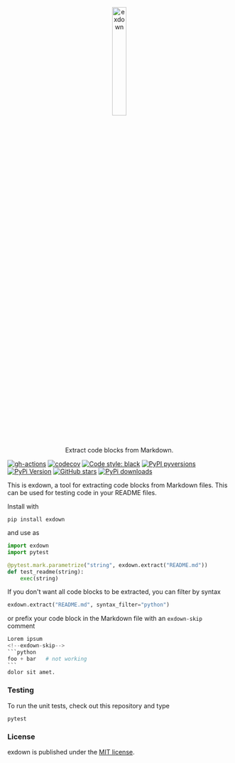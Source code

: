 <p align="center">
  <a href="https://github.com/nschloe/exdown"><img alt="exdown" src="https://nschloe.github.io/exdown/logo.svg" width="25%"></a>
  <p align="center">Extract code blocks from Markdown.</p>
</p>

[![gh-actions](https://img.shields.io/github/workflow/status/nschloe/exdown/ci?style=flat-square)](https://github.com/nschloe/exdown/actions?query=workflow%3Aci)
[![codecov](https://img.shields.io/codecov/c/github/nschloe/exdown.svg?style=flat-square)](https://codecov.io/gh/nschloe/exdown)
[![Code style: black](https://img.shields.io/badge/code%20style-black-000000.svg?style=flat-square)](https://github.com/psf/black)
[![PyPI pyversions](https://img.shields.io/pypi/pyversions/exdown.svg?style=flat-square)](https://pypi.org/pypi/exdown/)
[![PyPi Version](https://img.shields.io/pypi/v/exdown.svg?style=flat-square)](https://pypi.org/project/exdown)
[![GitHub stars](https://img.shields.io/github/stars/nschloe/exdown.svg?style=flat-square&logo=github&label=Stars&logoColor=white)](https://github.com/nschloe/exdown)
[![PyPi downloads](https://img.shields.io/pypi/dm/exdown.svg?style=flat-square)](https://pypistats.org/packages/exdown)

This is exdown, a tool for extracting code blocks from Markdown files. This can be used
for testing code in your README files.

Install with
```
pip install exdown
```
and use as
```python
import exdown
import pytest

@pytest.mark.parametrize("string", exdown.extract("README.md"))
def test_readme(string):
    exec(string)
```

If you don't want all code blocks to be extracted, you can filter by syntax
```python
exdown.extract("README.md", syntax_filter="python")
```
or prefix your code block in the Markdown file with an `exdown-skip` comment
````python
Lorem ipsum
<!--exdown-skip-->
```python
foo + bar   # not working
```
dolor sit amet.
````

### Testing

To run the unit tests, check out this repository and type
```
pytest
```

### License
exdown is published under the [MIT license](https://en.wikipedia.org/wiki/MIT_License).
